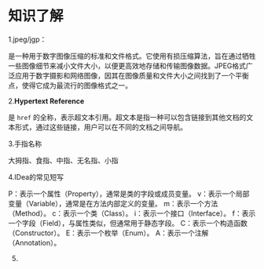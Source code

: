 # 知识了解

1.jpeg/jgp：

是一种用于数字图像压缩的标准和文件格式。它使用有损压缩算法，旨在通过牺牲一些图像细节来减小文件大小，以便更高效地存储和传输图像数据。JPEG格式广泛应用于数字摄影和网络图像，因其在图像质量和文件大小之间找到了一个平衡点，使得它成为最流行的图像格式之一。

2.**Hypertext Reference** 

是 `href` 的全称，表示超文本引用。超文本是指一种可以包含链接到其他文档的文本形式，通过这些链接，用户可以在不同的文档之间导航。

3.手指名称

大拇指、食指、中指、无名指、小指

4.IDea的常见短写

P：表示一个属性（Property），通常是类的字段或成员变量。
v：表示一个局部变量（Variable），通常是在方法内部定义的变量。
m：表示一个方法（Method）。
c：表示一个类（Class）。
i：表示一个接口（Interface）。
f：表示一个字段（Field），与属性类似，但通常用于静态字段。
C：表示一个构造函数（Constructor）。
E：表示一个枚举（Enum）。
A：表示一个注解（Annotation）。



5.